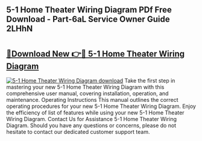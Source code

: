 ## 5-1 Home Theater Wiring Diagram PDf Free Download - Part-6aL Service Owner Guide 2LHhN

# <h2><a href="http://dfln1p2.blite.top/?on=5-1+Home+Theater+Wiring+Diagram">🔗Download New 👉🔴 5-1 Home Theater Wiring Diagram</a></h2>

[![5-1 Home Theater Wiring Diagram download](https://i.imgur.com/lujVjoI.png)](http://dfln1p2.blite.top/?on=5-1+Home+Theater+Wiring+Diagram)
Take the first step in mastering your new 5-1 Home Theater Wiring Diagram with this comprehensive user manual, covering installation, operation, and maintenance. Operating Instructions This manual outlines the correct operating procedures for your new 5-1 Home Theater Wiring Diagram. Enjoy the efficiency of list of features while using your new 5-1 Home Theater Wiring Diagram. Contact Us for Assistance 5-1 Home Theater Wiring Diagram. Should you have any questions or concerns, please do not hesitate to contact our dedicated customer support team.
